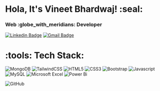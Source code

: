 <h1>Hola, It's Vineet Bhardwaj! :seal:</h1>
<h3> Web :globe_with_meridians: Developer </h3>

[![Linkedin Badge](https://img.shields.io/badge/-Vineet_Bhardwaj-blue?style=flat-square&logo=Linkedin&logoColor=white&link=https://www.linkedin.com/in/vineet-bhardwaj-a13151356/)](https://www.linkedin.com/in/vineet-bhardwaj-a13151356/) [![Gmail Badge](https://img.shields.io/badge/-bhardwajnirmala48@gmail.com-c14438?style=flat-square&logo=Gmail&logoColor=white&link=mailto:bhardwajvineet353@gmail.com)](mailto:bhardwajvineet353@gmail.com)


# :tools: Tech Stack:

![MongoDB](https://img.shields.io/badge/MongoDB-%234ea94b.svg?style=for-the-badge&logo=mongodb&logoColor=white)
![TailwindCSS](https://img.shields.io/badge/tailwindcss-%2338B2AC.svg?style=for-the-badge&logo=tailwind-css&logoColor=white)
![HTML5](https://img.shields.io/badge/HTML5-E34F26?style=for-the-badge&logo=html5&logoColor=white)
![CSS3](https://img.shields.io/badge/CSS3-1572B6?style=for-the-badge&logo=css3&logoColor=white)
![Bootstrap](https://img.shields.io/badge/bootstrap-%238511FA.svg?style=for-the-badge&logo=bootstrap&logoColor=white)
![Javascript](https://img.shields.io/badge/JavaScript-323330?style=for-the-badge&logo=javascript&logoColor=F7DF1E)
![MySQL](https://img.shields.io/badge/mysql-4479A1.svg?style=for-the-badge&logo=mysql&logoColor=white)
![Microsoft Excel](https://img.shields.io/badge/Microsoft_Excel-217346?style=for-the-badge&logo=microsoft-excel&logoColor=white)
![Power Bi](https://img.shields.io/badge/power_bi-F2C811?style=for-the-badge&logo=powerbi&logoColor=black)

![GitHub](https://img.shields.io/badge/GitHub-100000?style=for-the-badge&logo=github&logoColor=white)


